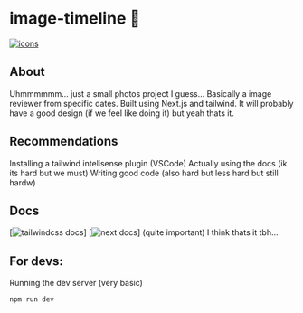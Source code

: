 # image-timeline 📸

[![icons](https://skillicons.dev/icons?i=js,nodejs,nextjs,tailwind)]()

## About
Uhmmmmmm... just a small photos project I guess...
Basically a image reviewer from specific dates. Built using Next.js and tailwind. It will probably have a good design (if we feel like doing it) but yeah thats it.

## Recommendations
Installing a tailwind intelisense plugin (VSCode)
Actually using the docs (ik its hard but we must)
Writing good code (also hard but less hard but still hardw)

## Docs
[![tailwindcss docs](https://tailwindcss.com/docs/)]
[![next docs](https://nextjs.org/docs)] (quite important)
I think thats it tbh...

## For devs:
Running the dev server (very basic)
```bash
npm run dev
```
